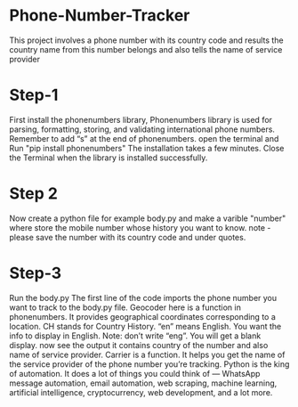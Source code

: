 # Phone-Number-Tracker
This project involves a phone number with its country code and results the country name from this number belongs and also tells the name of service provider 
# Step-1
First install the phonenumbers library, Phonenumbers library is used for parsing, formatting, storing, and validating international phone numbers. Remember to add “s” at the end of phonenumbers.
open the terminal and Run
"pip install phonenumbers"
The installation takes a few minutes. Close the Terminal when the library is installed successfully.
# Step 2
Now create a python file for example body.py and make a varible "number" where store the mobile number whose history you want to know.
note - please save the number with its country code and under quotes.
# Step-3
Run the body.py
The first line of the code imports the phone number you want to track to the body.py file.
Geocoder here is a function in phonenumbers. It provides geographical coordinates corresponding to a location.
CH stands for Country History.
“en” means English. You want the info to display in English.
Note: don’t write “eng”. You will get a blank display.
now see the output it contains country of the number and also name of service provider.
Carrier is a function. It helps you get the name of the service provider of the phone number you’re tracking.
Python is the king of automation. It does a lot of things you could think of — WhatsApp message automation, email automation, web scraping, machine learning, artificial intelligence, cryptocurrency, web development, and a lot more.





